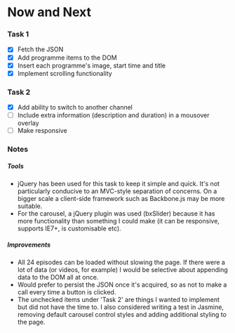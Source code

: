 # Now and Next

### Task 1
- [x] Fetch the JSON
- [x] Add programme items to the DOM
- [x] Insert each programme's image, start time and title
- [x] Implement scrolling functionality

### Task 2
- [x] Add ability to switch to another channel
- [ ] Include extra information (description and duration) in a mousover overlay
- [ ] Make responsive

### Notes
##### Tools
- jQuery has been used for this task to keep it simple and quick. It's not particularly conducive to an MVC-style separation of concerns. On a bigger scale a client-side framework such as Backbone.js may be more suitable.
- For the carousel, a jQuery plugin was used (bxSlider) because it has more functionality than something I could make (it can be responsive, supports IE7+, is customisable etc).

##### Improvements
- All 24 episodes can be loaded without slowing the page. If there were a lot of data (or videos, for example) I would be selective about appending data to the DOM all at once.
- Would prefer to persist the JSON once it's acquired, so as not to make a call every time a button is clicked.
- The unchecked items under 'Task 2' are things I wanted to implement but did not have the time to. I also considered writing a test in Jasmine, removing default carousel control styles and adding additional styling to the page.
